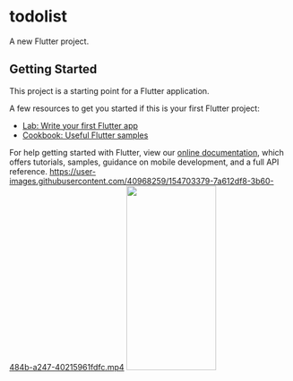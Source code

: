 # todolist

A new Flutter project.

## Getting Started

This project is a starting point for a Flutter application.

A few resources to get you started if this is your first Flutter project:

- [Lab: Write your first Flutter app](https://flutter.dev/docs/get-started/codelab)
- [Cookbook: Useful Flutter samples](https://flutter.dev/docs/cookbook)

For help getting started with Flutter, view our
[online documentation](https://flutter.dev/docs), which offers tutorials,
samples, guidance on mobile development, and a full API reference.
 https://user-images.githubusercontent.com/40968259/154703379-7a612df8-3b60-484b-a247-40215961fdfc.mp4
<img src="https://user-images.githubusercontent.com/40968259/154755661-19bcc4f9-04c4-49d3-a816-ae245d0747c6.jpg" width="160" height="330">

